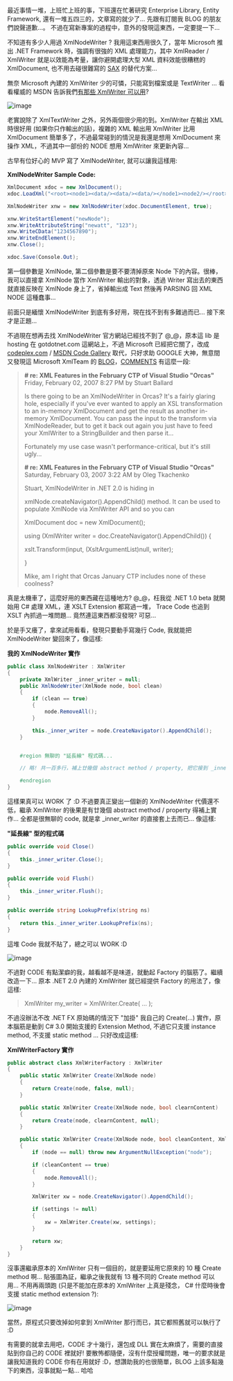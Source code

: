 最近事情一堆，上班忙上班的事，下班還在忙著研究 Enterprise Library, Entity Framework, 還有一堆五四三的，文章寫的就少了... 先跟有訂閱我 BLOG 的朋友們說聲道歉...。 不過在寫新專案的過程中，意外的發現這東西，一定要提一下...

 

不知道有多少人用過 XmlNodeWriter ? 我用這東西用很久了，當年 Microsoft 推出 .NET Framework 時，強調有很強的 XML 處理能力，其中 XmlReader / XmlWriter 就是以效能為考量，讓你避開處理大型 XML 資料效能很糟糕的 XmlDocument, 也不用去碰很難寫的 [SAX](http://zh.wikipedia.org/w/index.php?title=SAX&variant=zh-tw) 的替代方案...

無奈 Microsoft 內建的 XmlWriter 少的可憐，只能寫到檔案或是 TextWriter ... 看看權威的 MSDN 告訴我們[有那些 XmlWriter 可以用](http://msdn.microsoft.com/zh-tw/library/system.xml.xmlwriter.aspx)?

![image](/images/2008-12-07-dotnet-built-in-xmlnodewriter-discovery/image_9.png)

老實說除了 XmlTextWriter 之外，另外兩個很少用的到。XmlWriter 在輸出 XML 時很好用 (如果你只作輸出的話)，複雜的 XML 輸出用 XmlWriter 比用 XmlDocument 簡單多了，不過最常碰到的情況是我還是想用 XmlDocument 來操作 XML，不過其中一部份的 NODE 想用 XmlWriter 來更新內容...

古早有位好心的 MVP 寫了 XmlNodeWriter, 就可以讓我這樣用:

**XmlNodeWriter Sample Code:**

```csharp
XmlDocument xdoc = new XmlDocument();
xdoc.LoadXml("<root><node1><data/><data/><data/></node1><node2/></root>");

XmlNodeWriter xnw = new XmlNodeWriter(xdoc.DocumentElement, true);

xnw.WriteStartElement("newNode");
xnw.WriteAttributeString("newatt", "123");
xnw.WriteCData("1234567890");
xnw.WriteEndElement();
xnw.Close();

xdoc.Save(Console.Out);
```

 

第一個參數是 XmlNode, 第二個參數是要不要清掉原來 Node 下的內容。很棒，我可以直接拿 XmlNode 當作 XmlWriter 輸出的對象，透過 Writer 寫出去的東西就直接反映在 XmlNode 身上了，省掉輸出成 Text 然後再 PARSING 回 XML NODE 這種蠢事...

 

前面只是緬懷 XmlNodeWriter 到底有多好用，現在找不到有多難過而已... 接下來才是正題...

 

不過現在想再去找 XmlNodeWriter 官方網站已經找不到了 @_@，原本這 lib 是 hosting 在 gotdotnet.com 這網站上，不過 Microsoft 已經把它關了，改成 [codeplex.com](http://www.codeplex.com/) / [MSDN Code Gallery](http://code.msdn.microsoft.com/) 取代，只好求助 GOOGLE 大神，無意間又發現這 Microsoft XmlTeam 的 [BLOG](http://blogs.msdn.com/xmlteam/)，[COMMENTS](http://blogs.msdn.com/xmlteam/archive/2007/02/02/xml-features-in-the-february-ctp-of-visual-studio-orcas.aspx#1586207) 有這麼一段:

 

> **# re: XML Features in the February CTP of Visual Studio "Orcas"**  
> Friday, February 02, 2007 8:27 PM by Stuart Ballard 
> 
> Is there going to be an XmlNodeWriter in Orcas? It's a fairly glaring hole, especially if you've ever wanted to apply an XSL transformation to an in-memory XmlDocument and get the result as another in-memory XmlDocument. You can pass the input to the transform via XmlNodeReader, but to get it back out again you just have to feed your XmlWriter to a StringBuilder and then parse it... 
> 
> Fortunately my use case wasn't performance-critical, but it's still ugly...
>  
> **# re: XML Features in the February CTP of Visual Studio "Orcas"**  
> Saturday, February 03, 2007 3:22 AM by Oleg Tkachenko 
> 
> Stuart, XmlNodeWriter in .NET 2.0 is hiding in 
> 
> xmlNode.createNavigator().AppendChild() method. It can be used to populate XmlNode via XmlWriter API and so you can 
> 
> XmlDocument doc = new XmlDocument(); 
> 
> using (XmlWriter writer = doc.CreateNavigator().AppendChild()) { 
> 
>   xslt.Transform(input, (XsltArgumentList)null, writer); 
> 
> } 
> 
> Mike, am I right that  Orcas January CTP includes none of these coolness?

真是太機車了，這麼好用的東西藏在這種地方? @_@，枉我從 .NET 1.0 beta 就開始用 C# 處理 XML，連 XSLT Extension 都寫過一堆， Trace Code 也追到 XSLT 內抓過一堆問題... 竟然連這東西都沒發現? 可惡...

於是手又癢了，拿來試用看看，發現只要動手寫幾行 Code, 我就能把 XmlNodeWriter 變回來了，像這樣:

 

**我的 XmlNodeWriter 實作**

```csharp
public class XmlNodeWriter : XmlWriter
{
    private XmlWriter _inner_writer = null;
    public XmlNodeWriter(XmlNode node, bool clean)
    {
        if (clean == true)
        {
            node.RemoveAll();
        }

        this._inner_writer = node.CreateNavigator().AppendChild();
    }


    #region 無聊的 "延長線" 程式碼...

    // 略! 共一百多行，補上廿幾個 abstract method / property, 把它接到 _inner_writer 上

    #endregion
}
```

 

這樣果真可以 WORK 了 :D  不過要真正變出一個新的 XmlNodeWriter 代價還不低，繼承 XmlWriter 的後果是有廿幾個 abstract method / property 得補上實作... 全都是很無聊的 code, 就是拿 _inner_writer 的直接套上去而已... 像這樣:

**"延長線" 型的程式碼**

```csharp
public override void Close()
{
    this._inner_writer.Close();
}

public override void Flush()
{
    this._inner_writer.Flush();
}

public override string LookupPrefix(string ns)
{
    return this._inner_writer.LookupPrefix(ns);
}
```

 

這堆 Code 我就不貼了，總之可以 WORK :D

 

![image](/images/2008-12-07-dotnet-built-in-xmlnodewriter-discovery/image_10.png)

 

不過對 CODE 有點潔癖的我，越看越不是味道，就動起 Factory 的腦筋了。繼續改造一下... 原本 .NET 2.0 內建的 XmlWriter 就已經提供 Factory 的用法了，像這樣:

> XmlWriter my_writer = XmlWriter.Create( ... );

不過沒辦法不改 .NET FX 原始碼的情況下 "加掛" 我自己的 Create(...) 實作，原本腦筋是動到 C# 3.0 開始支援的 Extension Method, 不過它只支援 instance method, 不支援 static method ... 只好改成這樣:

 

**XmlWriterFactory 實作**

```csharp
public abstract class XmlWriterFactory : XmlWriter
{
    public static XmlWriter Create(XmlNode node)
    {
        return Create(node, false, null);
    }

    public static XmlWriter Create(XmlNode node, bool clearnContent)
    {
        return Create(node, clearnContent, null);
    }

    public static XmlWriter Create(XmlNode node, bool cleanContent, XmlWriterSettings settings)
    {
        if (node == null) throw new ArgumentNullException("node");

        if (cleanContent == true)
        {
            node.RemoveAll();
        }

        XmlWriter xw = node.CreateNavigator().AppendChild();

        if (settings != null)
        {
            xw = XmlWriter.Create(xw, settings);
        }

        return xw;
    }
}
```

 

沒事還繼承原本的 XmlWriter 只有一個目的，就是要延用它原來的 10 種 Create method 啊... 貼張圖為証，繼承之後我就有 13 種不同的 Create method 可以用... 不用再兩頭跑 (只是不能加在原本的 XmlWriter 上真是殘念， C# 什麼時後會支援 static method extension ?):

![image](/images/2008-12-07-dotnet-built-in-xmlnodewriter-discovery/image_11.png)

 

 

當然，原程式只要改掉如何拿到 XmlWriter 那行而已，其它都照舊就可以執行了 :D

 

有需要的就拿去用吧，CODE 才十幾行，還包成 DLL 實在太麻煩了，需要的直接貼到你自己的 CODE 裡就好! 要散怖都隨便，沒有什麼授權問題，唯一的要求就是讓我知道我的 CODE 你有在用就好 :D，想讚助我的也很簡單，BLOG 上該多點幾下的東西，沒事就點一點... 哈哈